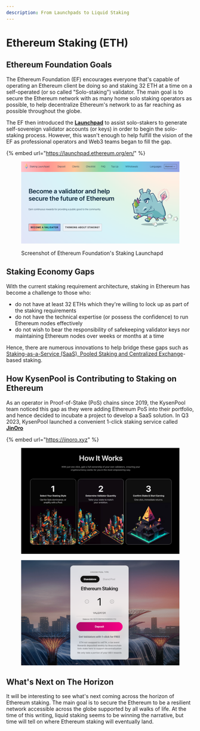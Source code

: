 ```yaml
---
description: From Launchpads to Liquid Staking
---
```


# Ethereum Staking (ETH)

## Ethereum Foundation Goals

The Ethereum Foundation (EF) encourages everyone that's capable of operating an Ethereum client be doing so and staking 32 ETH at a time on a self-operated (or so called "Solo-staking") validator.  The main goal is to secure the Ethereum network with as many home solo staking operators as possible, to help decentralize Ethereum's network to as far reaching as possible throughout the globe. &#x20;

The EF then introduced the [**Launchpad**](https://launchpad.ethereum.org) to assist solo-stakers to generate self-sovereign validator accounts (or keys) in order to begin the solo-staking process.  However, this wasn't enough to help fulfill the vision of the EF as professional operators and Web3 teams began to fill the gap.

{% embed url="https://launchpad.ethereum.org/en/" %}

<figure><img src="../.gitbook/assets/image.png" alt=""><figcaption><p>Screenshot of Ethereum Foundation's Staking Launchapd</p></figcaption></figure>

## Staking Economy Gaps

With the current staking requirement architecture, staking in Ethereum has become a challenge to those who:

* do not have at least 32 ETHs which they're willing to lock up as part of the staking requirements
* do not have the technical expertise (or possess the confidence) to run Ethereum nodes effectively
* do not wish to bear the responsibility of safekeeping validator keys nor maintaining Ethereum nodes over weeks or months at a time

Hence, there are numerous innovations to help bridge these gaps such as [Staking-as-a-Service (SaaS), Pooled Staking and Centralized Exchange](https://ethereum.org/en/staking/)-based staking.

## How KysenPool is Contributing to Staking on Ethereum

As an operator in Proof-of-Stake (PoS) chains since 2019, the KysenPool team noticed this gap as they were adding Ethereum PoS into their portfolio, and hence decided to incubate a project to develop a SaaS solution.  In Q3 2023, KysenPool launched a convenient 1-click staking service called [**JinOro**](https://jinoro.xyz)

{% embed url="https://jinoro.xyz" %}

<figure><img src="../.gitbook/assets/image (1).png" alt=""><figcaption></figcaption></figure>

<figure><img src="../.gitbook/assets/image (3).png" alt=""><figcaption></figcaption></figure>

## What's Next on The Horizon

It will be interesting to see what's next coming across the horizon of Ethereum staking.  The main goal is to secure the Ethereum to be a resilient network accessible across the globe supported by all walks of life.  At the time of this writing, liquid staking seems to be winning the narrative, but time will tell on where Ethereum staking will eventually land.
